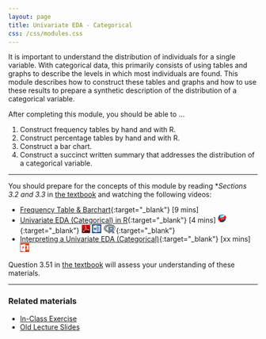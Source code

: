 ```yaml
---
layout: page
title: Univariate EDA - Categorical
css: /css/modules.css
---
```


<div class="ILOs">
<p>It is important to understand the distribution of individuals for a single variable.  With categorical data, this primarily consists of using tables and graphs to describe the levels in which most individuals are found.  This module describes how to construct these tables and graphs and how to use these results to prepare a synthetic description of the distribution of a categorical variable.</p>

<p>After completing this module, you should be able to ...</p>

<ol>
  <li>Construct frequency tables by hand and with R.</li>
  <li>Construct percentage tables by hand and with R.</li>
  <li>Construct a bar chart.</li>
  <li>Construct a succinct written summary that addresses the distribution of a categorical variable.</li>
</ol>
</div>

----

You should prepare for the concepts of this module by reading **Sections 3.2 and 3.3* in [the textbook](../../book/) and watching the following videos:

* [Frequency Table & Barchart](https://www.youtube.com/v/k-AlrutdsFI?version=3&autoplay=1){:target="_blank"} [9 mins]
* [Univariate EDA (Categorical) in R](https://vimeo.com/user45324800/ncstats-uedac){:target="_blank"} [4 mins]  [![Web](../../img/web.png)](RHO.html){:target="_blank"}  [![PDF](../../img/pdf.png)](RHO.pdf) [![MSWord](../../img/word.png)](RHO.docx)  [![R](../../img/Rlogo.png)](RHO.R){:target="_blank"}
* [Interpreting a Univariate EDA (Categorical)](https://vimeo.com/user45324800/ueda-catsum){:target="_blank"} [xx mins]  [![PowerPOint](../../img/ppt.png)](PPT.pptx)

Question 3.51 in [the textbook](../../book/) will assess your understanding of these materials.

----

### Related materials

* [In-Class Exercise](CE.html)
* [Old Lecture Slides](PPT_old.pptx)
